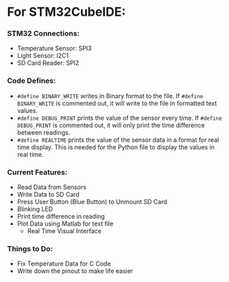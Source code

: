 # For STM32CubeIDE:
### STM32 Connections:
- Temperature Sensor: SPI3
- Light Sensor: I2C1
- SD Card Reader: SPI2


### Code Defines:
- `#define BINARY_WRITE` writes in Binary format to the file. If `#define BINARY_WRITE` is commented out, it will write to the file in formatted text values.
- `#define DEBUG_PRINT` prints the value of the sensor every time. If `#define DEBUG_PRINT` is commented out, it will only print the time difference between readings. 
- `#define REALTIME` prints the value of the sensor data in a format for real time display. This is needed for the Python file to display the values in real time. 
  
### Current Features:
- Read Data from Sensors
- Write Data to SD Card
- Press User Button (Blue Button) to Unmount SD Card
- Blinking LED
- Print time difference in reading
- Plot Data using Matlab for text file
  - Real Time Visual Interface 

### Things to Do:
- Fix Temperature Data for C Code
- Write down the pinout to make life easier